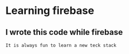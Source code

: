 # Learning firebase

## I wrote this code while firebase

`It is always fun to learn a new teck stack`
